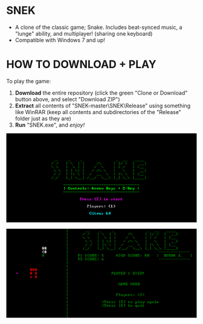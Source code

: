 # SNEK
+ A clone of the classic game; Snake. Includes beat-synced music, a "lunge" ability, and multiplayer! (sharing one keyboard)
+ Compatible with Windows 7 and up!

HOW TO DOWNLOAD + PLAY
===========
To play the game:
1. **Download** the entire repository (click the green "Clone or Download" button above, and select "Download ZIP")
2. **Extract** all contents of "SNEK-master\SNEK\Release" using something like WinRAR (keep all contents and subdirectories of the "Release" folder just as they are)
3. **Run** "SNEK.exe", and *enjoy!*

![SNEK Main Menu](https://github.com/M-O-Marmalade/SNEK/blob/master/Screenshots/snake%20sc%202.PNG)

![SNEK Gameplay](https://raw.githubusercontent.com/M-O-Marmalade/SNEK/master/Screenshots/snake%20sc.PNG)
